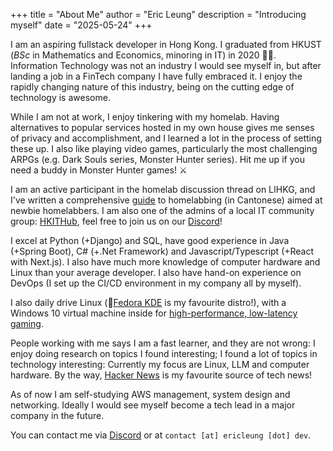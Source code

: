 +++
title = "About Me"
author = "Eric Leung"
description = "Introducing myself"
date = "2025-05-24"
+++

I am an aspiring fullstack developer in Hong Kong. I graduated from HKUST (*BSc* in Mathematics and Economics, minoring in IT) in 2020 :man_student:. Information Technology was not an industry I would see myself in, but after landing a job in a FinTech company I have fully embraced it. I enjoy the rapidly changing nature of this industry, being on the cutting edge of technology is awesome.

While I am not at work, I enjoy tinkering with my homelab. Having alternatives to popular services hosted in my own house gives me senses of privacy and accomplishment, and I learned a lot in the process of setting these up. I also like playing video games, particularly the most challenging ARPGs (e.g. Dark Souls series, Monster Hunter series). Hit me up if you need a buddy in Monster Hunter games! :crossed_swords:

I am an active participant in the homelab discussion thread on LIHKG, and I've written a comprehensive [guide](../posts/003_lihkg_consumer_nas/) to homelabbing (in Cantonese) aimed at newbie homelabbers. I am also one of the admins of a local IT community group: [HKITHub](https://www.facebook.com/groups/hkithub), feel free to join us on our [Discord](https://discord.gg/D45jCfzwhP)!

I excel at Python (+Django) and SQL, have good experience in Java (+Spring Boot), C# (+.Net Framework) and Javascript/Typescript (+React with Next.js). I also have much more knowledge of computer hardware and Linux than your average developer. I also have hand-on experience on DevOps (I set up the CI/CD environment in my company all by myself).

I also daily drive Linux (:tophat:[Fedora KDE](https://fedoraproject.org/spins/kde/) is my favourite distro!), with a Windows 10 virtual machine inside for [high-performance, low-latency gaming](../posts/002_windows_to_linux/).

People working with me says I am a fast learner, and they are not wrong: I enjoy doing research on topics I found interesting; I found a lot of topics in technology interesting: Currently my focus are Linux, LLM and computer hardware. By the way, [Hacker News](https://news.ycombinator.com/front) is my favourite source of tech news!

As of now I am self-studying AWS management, system design and networking. Ideally I would see myself become a tech lead in a major company in the future.

You can contact me via [Discord](https://discordapp.com/users/263243377821089792) or at `contact [at] ericleung [dot] dev`.
